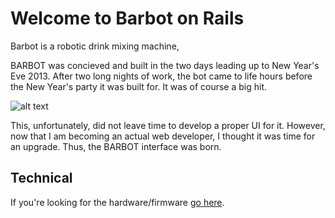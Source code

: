 Welcome to Barbot on Rails
======

Barbot is a robotic drink mixing machine, 

BARBOT was concieved and built in the two days leading up to New Year's Eve 2013. After two long nights of work, the bot came to life hours before the New Year's party it was built for. It was of course a big hit.

![alt text](http://blnorris.com/barbot/img/front.jpg "Barbot Alpha 1")

This, unfortunately, did not leave time to develop a proper UI for it. However, now that I am becoming an actual web developer, I thought it was time for an upgrade. Thus, the BARBOT interface was born.




Technical
------
If you're looking for the hardware/firmware [go here](https://github.com/BLNorris/BarBot).